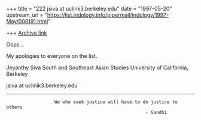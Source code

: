 +++
title = "222 jsiva at uclink3.berkeley.edu"
date = "1997-05-20"
upstream_url = "https://list.indology.info/pipermail/indology/1997-May/008191.html"

+++
[Archive link](https://list.indology.info/pipermail/indology/1997-May/008191.html)

Oops...

My apologies to everyone on the list.




Jeyanthy Siva
South and Southeast Asian Studies
University of California, Berkeley

jsiva at uclinik3.berkeley.edu

--------------------------------------------------------------------------------
                      We who seek justice will have to do justice to others
                                                        - Gandhi






